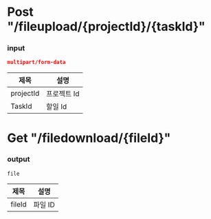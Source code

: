# Post "/fileupload/{projectId}/{taskId}"
### input
``` json
multipart/form-data
```
|제목|설명|
|---|---|
|projectId|프로젝트 Id|
|TaskId|할일 Id|

# Get "/filedownload/{fileId}"
### output
```
file
```
|제목|설명|
|---|---|
|fileId| 파일 ID|